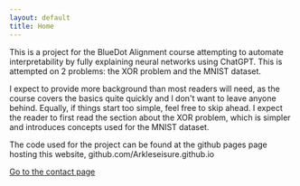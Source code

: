 ```yaml
---
layout: default
title: Home
---
```


This is a project for the BlueDot Alignment course attempting to automate interpretability by fully explaining neural networks using ChatGPT.
This is attempted on 2 problems: the XOR problem and the MNIST dataset.

I expect to provide more background than most readers will need, as the course covers the basics quite quickly and I don't want to leave anyone behind. Equally, if things start too simple, feel free to skip ahead. 
I expect the reader to first read the section about the XOR problem, which is simpler and introduces concepts used for the MNIST dataset.

The code used for the project can be found at the github pages page hosting this website, github.com/Arkleseisure.github.io

[Go to the contact page](contact.html)
